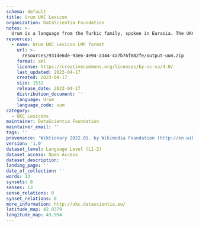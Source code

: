 ```yaml
---
schema: default
title: Urum UKC Lexicon
organization: DataScientia Foundation
notes: >-
  Urum is a language from the Turkic family, spoken in Eurasia. The UKC Lexicon of Urum is represented as a lexico-semantic network. It consists of words, word senses, synsets, as well as sense-level and synset-level relationships.
resources:
  - name: Urum UKC Lexicon LMF format
    url: >-
      resources/931de6de-93e6-4e94-a344-4a7b76f882fe/output-uum.zip
    format: xml
    license: https://creativecommons.org/licenses/by-nc-sa/4.0/
    last_updated: 2023-04-17
    created: 2023-04-17
    size: 1532
    release_date: 2023-04-17
    distribution_document: ''
    language: Urum
    language_code: uum
category:
  - UKC Lexicons
maintainer: DataScientia Foundation
maintainer_email: ''
tags: ''
provenance: 'Wiktionary 2022.01. by Wikimedia Foundation (http://en.wiktionary.org); CogNet 2.1 by Khuyagbaatar Batsuren, National University of Mongolia (http://cognet.ukc.disi.unitn.it); Princeton WordNet 2.1 by Princeton University (https://wordnet.princeton.edu)'
version: '1.0'
dataset_level: Language Level (L1-2)
dataset_access: Open Access
dataset_description: ''
landing_page: ''
date_of_collection: ''
words: 13
synsets: 8
senses: 13
sense_relations: 0
synset_relations: 0
more_information: http://ukc.datascientia.eu/
latitude_map: 42.0379
longitude_map: 43.994
---
```

